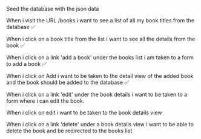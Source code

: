 Seed the database with the json data

When i visit the URL /books i want to see a list of all my book titles from the database ✅

When i click on a book title from the list i want to see all the details from the book ✅

When i click on a link 'add a book' under the books list i am taken to a form to add a book ✅

When i click on Add i want to be taken to the detail view of the added book
and the book should be added to the database ✅

When i click on a link 'edit' under the book details i want to be taken to a form where i can edit the book.

When i click on edit i want to be taken to the book details view

When i click on a link 'delete' under a book details view i want to be able to delete the book and be redirected to the books list